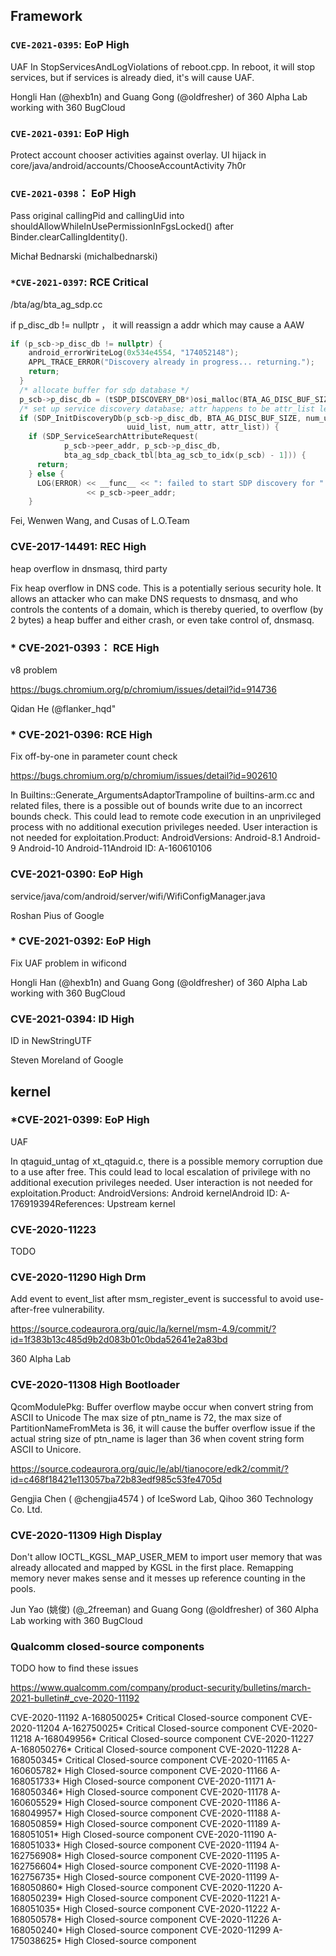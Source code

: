 ## Framework

### `CVE-2021-0395`: EoP High

UAF In StopServicesAndLogViolations of reboot.cpp. In reboot, it will stop services, but if services is already died, it's will cause UAF.

Hongli Han (@hexb1n) and Guang Gong (@oldfresher) of 360 Alpha Lab working with 360 BugCloud

### `CVE-2021-0391`: EoP High

Protect account chooser activities against overlay.
UI hijack in core/java/android/accounts/ChooseAccountActivity
7h0r

### `CVE-2021-0398`： EoP High

Pass original callingPid and callingUid into
shouldAllowWhileInUsePermissionInFgsLocked() after
Binder.clearCallingIdentity().

Michał Bednarski (michalbednarski)

### `*CVE-2021-0397`: RCE Critical

/bta/ag/bta_ag_sdp.cc

if p_disc_db != nullptr ， it will reassign a addr which may cause a AAW

```c
if (p_scb->p_disc_db != nullptr) {
    android_errorWriteLog(0x534e4554, "174052148");
    APPL_TRACE_ERROR("Discovery already in progress... returning.");
    return;
  }
  /* allocate buffer for sdp database */
  p_scb->p_disc_db = (tSDP_DISCOVERY_DB*)osi_malloc(BTA_AG_DISC_BUF_SIZE);
  /* set up service discovery database; attr happens to be attr_list len */
  if (SDP_InitDiscoveryDb(p_scb->p_disc_db, BTA_AG_DISC_BUF_SIZE, num_uuid,
                          uuid_list, num_attr, attr_list)) {
    if (SDP_ServiceSearchAttributeRequest(
            p_scb->peer_addr, p_scb->p_disc_db,
            bta_ag_sdp_cback_tbl[bta_ag_scb_to_idx(p_scb) - 1])) {
      return;
    } else {
      LOG(ERROR) << __func__ << ": failed to start SDP discovery for "
                 << p_scb->peer_addr;
    }
```

Fei, Wenwen Wang, and Cusas of L.O.Team

### CVE-2017-14491: REC High

heap overflow in dnsmasq, third party

Fix heap overflow in DNS code. This is a potentially serious
security hole. It allows an attacker who can make DNS
requests to dnsmasq, and who controls the contents of
a domain, which is thereby queried, to overflow
(by 2 bytes) a heap buffer and either crash, or
even take control of, dnsmasq.

### * CVE-2021-0393： RCE High

v8 problem

https://bugs.chromium.org/p/chromium/issues/detail?id=914736

Qidan He (@flanker_hqd"

### * CVE-2021-0396: RCE High

Fix off-by-one in parameter count check

https://bugs.chromium.org/p/chromium/issues/detail?id=902610

In Builtins::Generate_ArgumentsAdaptorTrampoline of builtins-arm.cc and related files, there is a possible out of bounds write due to an incorrect bounds check. This could lead to remote code execution in an unprivileged process with no additional execution privileges needed. User interaction is not needed for exploitation.Product: AndroidVersions: Android-8.1 Android-9 Android-10 Android-11Android ID: A-160610106

### CVE-2021-0390: EoP High

service/java/com/android/server/wifi/WifiConfigManager.java

Roshan Pius of Google

### * CVE-2021-0392: EoP High

Fix UAF problem in wificond

Hongli Han (@hexb1n) and Guang Gong (@oldfresher) of 360 Alpha Lab working with 360 BugCloud

### CVE-2021-0394: ID High

ID in NewStringUTF

Steven Moreland of Google

## kernel

### *CVE-2021-0399: EoP High

UAF

In qtaguid_untag of xt_qtaguid.c, there is a possible memory corruption due to a use after free. This could lead to local escalation of privilege with no additional execution privileges needed. User interaction is not needed for exploitation.Product: AndroidVersions: Android kernelAndroid ID: A-176919394References: Upstream kernel

### CVE-2020-11223

TODO

### CVE-2020-11290 High Drm

Add event to event_list after msm_register_event is successful to avoid
use-after-free vulnerability.

https://source.codeaurora.org/quic/la/kernel/msm-4.9/commit/?id=1f383b13c485d9b2d083b01c0bda52641e2a83bd

360 Alpha Lab

### CVE-2020-11308 High Bootloader

QcomModulePkg: Buffer overflow maybe occur when convert string from ASCII to Unicode
The max size of ptn_name is 72, the max size of PartitionNameFromMeta is
36, it will cause the buffer overflow issue if the actual string size of
ptn_name is lager than 36 when covent string form ASCII to Unicore.

https://source.codeaurora.org/quic/le/abl/tianocore/edk2/commit/?id=c468f18421e113057ba72b83edf985c53fe4705d

Gengjia Chen ( @chengjia4574 ) of IceSword Lab, Qihoo 360 Technology Co. Ltd.

### CVE-2020-11309 High Display

Don't allow IOCTL_KGSL_MAP_USER_MEM to import user memory that was
already allocated and mapped by KGSL in the first place.  Remapping
memory never makes sense and it messes up reference counting in the
pools.

Jun Yao (姚俊) (@_2freeman) and Guang Gong (@oldfresher) of 360 Alpha Lab working with 360 BugCloud

### Qualcomm closed-source components

TODO how to find these issues

https://www.qualcomm.com/company/product-security/bulletins/march-2021-bulletin#_cve-2020-11192

CVE-2020-11192  A-168050025*		Critical	Closed-source component
CVE-2020-11204	A-162750025*		Critical	Closed-source component
CVE-2020-11218	A-168049956*		Critical	Closed-source component
CVE-2020-11227	A-168050276*		Critical	Closed-source component
CVE-2020-11228	A-168050345*		Critical	Closed-source component
CVE-2020-11165	A-160605782*		High	Closed-source component
CVE-2020-11166	A-168051733*		High	Closed-source component
CVE-2020-11171	A-168050346*		High	Closed-source component
CVE-2020-11178	A-160605529*		High	Closed-source component
CVE-2020-11186	A-168049957*		High	Closed-source component
CVE-2020-11188	A-168050859*		High	Closed-source component
CVE-2020-11189	A-168051051*		High	Closed-source component
CVE-2020-11190	A-168051033*		High	Closed-source component
CVE-2020-11194	A-162756908*		High	Closed-source component
CVE-2020-11195	A-162756604*		High	Closed-source component
CVE-2020-11198	A-162756735*		High	Closed-source component
CVE-2020-11199	A-168050860*		High	Closed-source component
CVE-2020-11220	A-168050239*		High	Closed-source component
CVE-2020-11221	A-168051035*		High	Closed-source component
CVE-2020-11222	A-168050578*		High	Closed-source component
CVE-2020-11226	A-168050240*		High	Closed-source component
CVE-2020-11299	A-175038625*		High	Closed-source component
